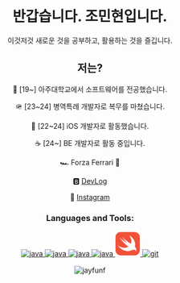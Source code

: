 <div align="center">
    <h1 align="center">반갑습니다. 조민현입니다.</h1>
  
이것저것 새로운 것을 공부하고, 활용하는 것을 즐깁니다.
  
   <h2 align="center">저는?</h2>
  
  🏫 [19~] 아주대학교에서 소프트웨어를 전공했습니다.
  
  🪖 [23~24] 병역특례 개발자로 복무를 마쳤습니다.

  🍎 [22~24] iOS 개발자로 활동했습니다.

  ☕️ [24~] BE 개발자로 활동 중입니다.

  🏎️ Forza Ferrari 🏁

  🅱️ [DevLog](https://velog.io/@simh3077)

  👤 [Instagram](https://www.instagram.com/_jxyfxnf)

<h3 align="center">Languages and Tools:</h3>
<p align="center"> 
    <a href="https://www.java.com/" target="_blank" rel="noreferrer"> <img src="https://www.vectorlogo.zone/logos/java/java-icon.svg" alt="java" width="50" height="50"/> </a> 
    <a href="https://spring.io" target="_blank" rel="noreferrer"> <img src="https://www.vectorlogo.zone/logos/springio/springio-icon.svg" alt="java" width="50" height="50"/> </a> 
    <a href="https://aws.amazon.com/" target="_blank" rel="noreferrer"> <img src="https://www.vectorlogo.zone/logos/amazon_aws/amazon_aws-icon.svg" alt="java" width="50" height="50"/> </a>
    <a href="https://www.docker.com/" target="_blank" rel="noreferrer"> <img src="https://www.vectorlogo.zone/logos/docker/docker-tile.svg" alt="java" width="50" height="50"/> </a>
    <a href="https://developer.apple.com/swift/" target="_blank" rel="noreferrer"> <img src="https://raw.githubusercontent.com/devicons/devicon/master/icons/swift/swift-original.svg" alt="swift" width="50" height="50"/> </a> 
    <a href="https://git-scm.com/" target="_blank" rel="noreferrer"> <img src="https://www.vectorlogo.zone/logos/git-scm/git-scm-icon.svg" alt="git" width="50" height="50"/> </a>
</p>

<p><img align="center" src="https://github-readme-stats.vercel.app/api/top-langs?username=jayfunf&show_icons=true&locale=en&layout=compact" alt="jayfunf" /></p>
</div>
